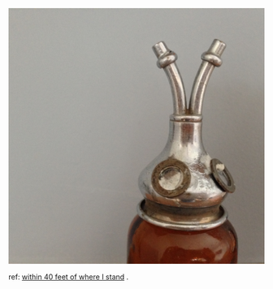 ![](assets/8618.jpeg) 

ref: [within 40 feet of where I stand](http://dojo4.com/blog/within-40-feet-of-where-i-stand/) .